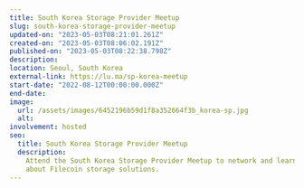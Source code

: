 ```yaml
---
title: South Korea Storage Provider Meetup
slug: south-korea-storage-provider-meetup
updated-on: "2023-05-03T08:21:01.261Z"
created-on: "2023-05-03T08:06:02.191Z"
published-on: "2023-05-03T08:22:38.798Z"
description:
location: Seoul, South Korea
external-link: https://lu.ma/sp-korea-meetup
start-date: "2022-08-12T00:00:00.000Z"
end-date:
image:
  url: /assets/images/6452196b59d1f8a352664f3b_korea-sp.jpg
  alt:
involvement: hosted
seo:
  title: South Korea Storage Provider Meetup
  description:
    Attend the South Korea Storage Provider Meetup to network and learn
    about Filecoin storage solutions.
---
```

